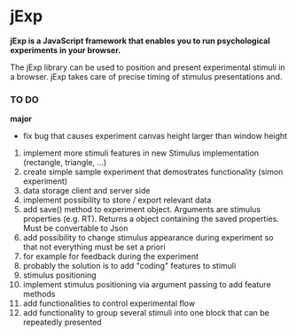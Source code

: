 # jExp

**jExp is a JavaScript framework that enables you to run psychological experiments in your browser.**

The jExp library can be used to position and present experimental stimuli in a browser.
jExp takes care of precise timing of stimulus presentations and.

### TO DO

**major**
- fix bug that causes experiment canvas height larger than window height

1. implement more stimuli features in new Stimulus implementation (rectangle, triangle, ...)
2. create simple sample experiment that demostrates functionality (simon experiment)
3. data storage client and server side
  1. implement possibility to store / export relevant data 
  2. add save() method to experiment object. Arguments are stimulus properties (e.g. RT). Returns a object containing the saved properties. Must be convertable to Json
4. add possibility to change stimulus appearance during experiment so that not everything must be set a priori  
  1. for example for feedback during the experiment
  2. probably the solution is to add "coding" features to stimuli
5. stimulus positioning
  1. implement stimulus positioning via argument passing to add feature methods
6. add functionalities to control experimental flow
  1. add functionality to group several stimuli into one block that can be repeatedly presented
